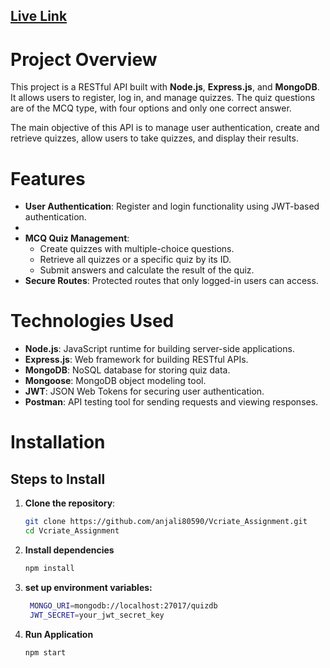 ## [Live Link ](https://vcriate-assignment-1.onrender.com/api/quizzes)

# Project Overview

This project is a RESTful API built with **Node.js**, **Express.js**, and **MongoDB**. It allows users to register, log in, and manage quizzes. The quiz questions are of the MCQ type, with four options and only one correct answer.

The main objective of this API is to manage user authentication, create and retrieve quizzes, allow users to take quizzes, and display their results.

# Features

- **User Authentication**: Register and login functionality using JWT-based authentication.
- 
- **MCQ Quiz Management**:
  - Create quizzes with multiple-choice questions.
  - Retrieve all quizzes or a specific quiz by its ID.
  - Submit answers and calculate the result of the quiz.
- **Secure Routes**: Protected routes that only logged-in users can access.

# Technologies Used

- **Node.js**: JavaScript runtime for building server-side applications.
- **Express.js**: Web framework for building RESTful APIs.
- **MongoDB**: NoSQL database for storing quiz data.
- **Mongoose**: MongoDB object modeling tool.
- **JWT**: JSON Web Tokens for securing user authentication.
- **Postman**: API testing tool for sending requests and viewing responses.

# Installation


## Steps to Install

1. **Clone the repository**:
   ```bash
   git clone https://github.com/anjali80590/Vcriate_Assignment.git
   cd Vcriate_Assignment

2. **Install dependencies**
     ```bash
    npm install

3. **set up environment variables:**
    ```bash
     MONGO_URI=mongodb://localhost:27017/quizdb
     JWT_SECRET=your_jwt_secret_key

3. **Run Application**
    ```bash
    npm start

